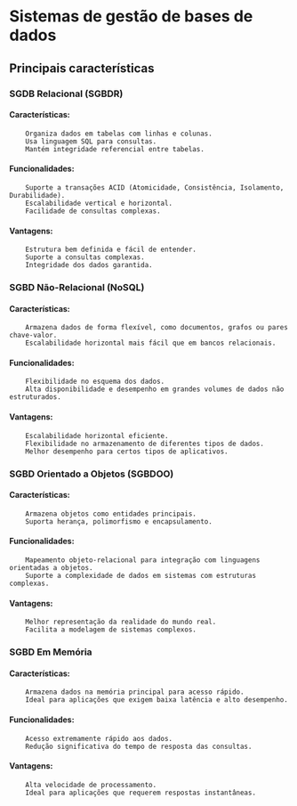 # **Sistemas de gestão de bases de dados**

## Principais características

### SGDB Relacional (SGBDR)

#### Características:
        Organiza dados em tabelas com linhas e colunas.
        Usa linguagem SQL para consultas.
        Mantém integridade referencial entre tabelas.
#### Funcionalidades:
        Suporte a transações ACID (Atomicidade, Consistência, Isolamento, Durabilidade).
        Escalabilidade vertical e horizontal.
        Facilidade de consultas complexas.
#### Vantagens:
        Estrutura bem definida e fácil de entender.
        Suporte a consultas complexas.
        Integridade dos dados garantida.

### SGBD Não-Relacional (NoSQL)

#### Características:
        Armazena dados de forma flexível, como documentos, grafos ou pares chave-valor.
        Escalabilidade horizontal mais fácil que em bancos relacionais.
#### Funcionalidades:
        Flexibilidade no esquema dos dados.
        Alta disponibilidade e desempenho em grandes volumes de dados não estruturados.
#### Vantagens:
        Escalabilidade horizontal eficiente.
        Flexibilidade no armazenamento de diferentes tipos de dados.
        Melhor desempenho para certos tipos de aplicativos.

### SGBD Orientado a Objetos (SGBDOO)

#### Características:
        Armazena objetos como entidades principais.
        Suporta herança, polimorfismo e encapsulamento.
#### Funcionalidades:
        Mapeamento objeto-relacional para integração com linguagens orientadas a objetos.
        Suporte a complexidade de dados em sistemas com estruturas complexas.
#### Vantagens:
        Melhor representação da realidade do mundo real.
        Facilita a modelagem de sistemas complexos.

### SGBD Em Memória

#### Características:
        Armazena dados na memória principal para acesso rápido.
        Ideal para aplicações que exigem baixa latência e alto desempenho.
#### Funcionalidades:
        Acesso extremamente rápido aos dados.
        Redução significativa do tempo de resposta das consultas.
#### Vantagens:
        Alta velocidade de processamento.
        Ideal para aplicações que requerem respostas instantâneas.